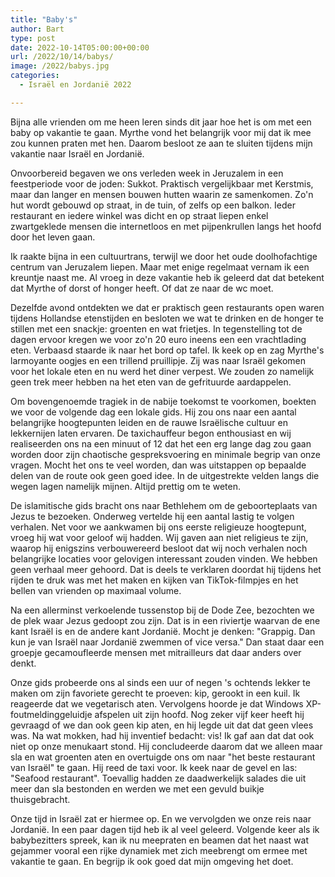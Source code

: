 ```yaml
---
title: "Baby's"
author: Bart
type: post
date: 2022-10-14T05:00:00+00:00
url: /2022/10/14/babys/
image: /2022/babys.jpg
categories:
  - Israël en Jordanië 2022

---
```

Bijna alle vrienden om me heen leren sinds dit jaar hoe het is om met een baby op vakantie te gaan. Myrthe vond het belangrijk voor mij dat ik mee zou kunnen praten met hen. Daarom besloot ze aan te sluiten tijdens mijn vakantie naar Israël en Jordanië.

Onvoorbereid begaven we ons verleden week in Jeruzalem in een feestperiode voor de joden: Sukkot. Praktisch vergelijkbaar met Kerstmis, maar dan langer en mensen bouwen hutten waarin ze samenkomen. Zo'n hut wordt gebouwd op straat, in de tuin, of zelfs op een balkon. Ieder restaurant en iedere winkel was dicht en op straat liepen enkel zwartgeklede mensen die internetloos en met pijpenkrullen langs het hoofd door het leven gaan.

Ik raakte bijna in een cultuurtrans, terwijl we door het oude doolhofachtige centrum van Jeruzalem liepen. Maar met enige regelmaat vernam ik een kreuntje naast me. Al vroeg in deze vakantie heb ik geleerd dat dat betekent dat Myrthe of dorst of honger heeft. Of dat ze naar de wc moet.

Dezelfde avond ontdekten we dat er praktisch geen restaurants open waren tijdens Hollandse etenstijden en besloten we wat te drinken en de honger te stillen met een snackje: groenten en wat frietjes. In tegenstelling tot de dagen ervoor kregen we voor zo'n 20 euro ineens een een vrachtlading eten. Verbaasd staarde ik naar het bord op tafel. Ik keek op en zag Myrthe's larmoyante oogjes en een trillend pruillipje. Zij was naar Israël gekomen voor het lokale eten en nu werd het diner verpest. We zouden zo namelijk geen trek meer hebben na het eten van de gefrituurde aardappelen.

Om bovengenoemde tragiek in de nabije toekomst te voorkomen, boekten we voor de volgende dag een lokale gids. Hij zou ons naar een aantal belangrijke hoogtepunten leiden en de rauwe Israëlische cultuur en lekkernijen laten ervaren. De taxichauffeur begon enthousiast en wij realiseerden ons na een minuut of 12 dat het een erg lange dag zou gaan worden door zijn chaotische gespreksvoering en minimale begrip van onze vragen. Mocht het ons te veel worden, dan was uitstappen op bepaalde delen van de route ook geen goed idee. In de uitgestrekte velden langs die wegen lagen namelijk mijnen. Altijd prettig om te weten.

De islamitische gids bracht ons naar Bethlehem om de geboorteplaats van Jezus te bezoeken. Onderweg vertelde hij een aantal lastig te volgen verhalen. Net voor we aankwamen bij ons eerste religieuze hoogtepunt, vroeg hij wat voor geloof wij hadden. Wij gaven aan niet religieus te zijn, waarop hij enigszins verbouwereerd besloot dat wij noch verhalen noch belangrijke locaties voor gelovigen interessant zouden vinden. We hebben geen verhaal meer gehoord. Dat is deels te verklaren doordat hij tijdens het rijden te druk was met het maken en kijken van TikTok-filmpjes en het bellen van vrienden op maximaal volume.

Na een allerminst verkoelende tussenstop bij de Dode Zee, bezochten we de plek waar Jezus gedoopt zou zijn. Dat is in een riviertje waarvan de ene kant Israël is en de andere kant Jordanië. Mocht je denken: "Grappig. Dan kun je van Israël naar Jordanië zwemmen of vice versa." Dan staat daar een groepje gecamoufleerde mensen met mitrailleurs dat daar anders over denkt.

Onze gids probeerde ons al sinds een uur of negen 's ochtends lekker te maken om zijn favoriete gerecht te proeven: kip, gerookt in een kuil. Ik reageerde dat we vegetarisch aten. Vervolgens hoorde je dat Windows XP-foutmeldinggeluidje afspelen uit zijn hoofd. Nog zeker vijf keer heeft hij gevraagd of we dan ook geen kip aten, en hij legde uit dat dat geen vlees was. Na wat mokken, had hij inventief bedacht: vis! Ik gaf aan dat dat ook niet op onze menukaart stond. Hij concludeerde daarom dat we alleen maar sla en wat groenten aten en overtuigde ons om naar "het beste restaurant van Israël" te gaan. Hij reed de taxi voor. Ik keek naar de gevel en las: "Seafood restaurant". Toevallig hadden ze daadwerkelijk salades die uit meer dan sla bestonden en werden we met een gevuld buikje thuisgebracht.

Onze tijd in Israël zat er hiermee op. En we vervolgden we onze reis naar Jordanië. In een paar dagen tijd heb ik al veel geleerd. Volgende keer als ik babybezitters spreek, kan ik nu meepraten en beamen dat het naast wat gejammer vooral een rijke dynamiek met zich meebrengt om ermee met vakantie te gaan. En begrijp ik ook goed dat mijn omgeving het doet.
